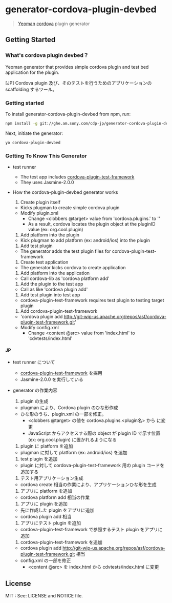 # generator-cordova-plugin-devbed

> [Yeoman](http://yeoman.io) [cordova](http://cordova.apache.org) plugin generator


## Getting Started

### What's cordova plugin devbed？

Yeoman generator that provides simple cordova plugin and test bed application for the plugin.

[JP] Cordova plugin 及び、そのテストを行うためのアプリケーションの scaffolding するツール。

### Getting started

To install generator-cordova-plugin-devbed from npm, run:

```bash
npm install -g git://ghe.am.sony.com/cdp-jp/generator-cordova-plugin-devbed
```

Next, initiate the generator:

```bash
yo cordova-plugin-devbed
```

### Getting To Know This Generator

- test runner
  - The test app includes [cordova-plugin-test-framework](https://github.com/apache/cordova-plugin-test-framework)
  - They uses Jasmine-2.0.0

- How the cordova-plugin-devbed generator works
  1. Create plugin itself
    - Kicks plugman to create simple cordova plugin
    - Modify plugin.xml
      - Change <plugin><js-module><clobbers @target> value from 'cordova.plugins.<pluginName>' to '<plugin ID>'
      - As a result, cordova locates the plugin object at the pluginID value (ex: org.cool.plugin)
  1. Add platform into the plugin
    - Kick plugman to add platform (ex: android/ios) into the plugin
  1. Add test plugin
    - The generator adds the test plugin files for cordova-plugin-test-framework
  1. Create test application
    - The generator kicks cordova to create application
  1. Add platform into the application
    - Call cordova-lib as 'cordova platform add'
  1. Add the plugin to the test app
    - Call as like 'cordova plugin add'
  1. Add test plugin into test app
    - cordova-plugin-test-framework requires test plugin to testing target plugin
  1. Add cordova-plugin-test-framework
    - 'cordova plugin add http://git-wip-us.apache.org/repos/asf/cordova-plugin-test-framework.git'
    - Modify config.xml
      - Change <widget><content @src> value from 'index.html' to 'cdvtests/index.html'


#### JP
- test runner について
  - [cordova-plugin-test-framework](https://github.com/apache/cordova-plugin-test-framework) を採用
  - Jasmine-2.0.0 を実行している

- generator の作業内容
  1. plugin の生成
    - plugman により、Cordova plugin のひな形作成
    - ひな形のうち、plugin.xml の一部を修正。
      - <plugin><js-module><clobbers @target> の値を cordova.plugins.<plugin名> から <plugin ID> に変更
      - JavaScript からアクセスする際の object が plugin ID で示す位置 (ex: org.cool.plugin) に置かれるようになる
  1. plugin に platform を追加
    - plugman に対して platform (ex: android/ios) を追加
  1. test plugin を追加
    - plugin に対して cordova-plugin-test-framework 用の plugin コードを追加する
  1. テスト用アプリケーション生成
    - cordova create 相当の作業により、アプリケーションひな形を生成
  1. アプリに platform を追加
    - cordova platform add 相当の作業
  1. アプリに plugin を追加
    - 先に作成した plugin をアプリに追加
    - cordova plugin add 相当
  1. アプリにテスト plugin を追加
    - cordova-plugin-test-framework で参照するテスト plugin をアプリに追加
  1. cordova-plugin-test-framework を追加
    - cordova plugin add http://git-wip-us.apache.org/repos/asf/cordova-plugin-test-framework.git 相当
    - config.xml の一部を修正
      - <widget><content @src> を index.html から cdvtests/index.html に変更


## License

MIT : See: LICENSE and NOTICE file.

